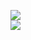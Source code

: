 [![](https://img.shields.io/badge/Made%20With-Github%20Spray-lightgrey.svg?style=for-the-badge&logo=github)](https://github.com/Annihil/github-spray#5578)  
[![](https://i.imgur.com/2DrTn0Z.gif)](https://github.com/Annihil/github-spray)